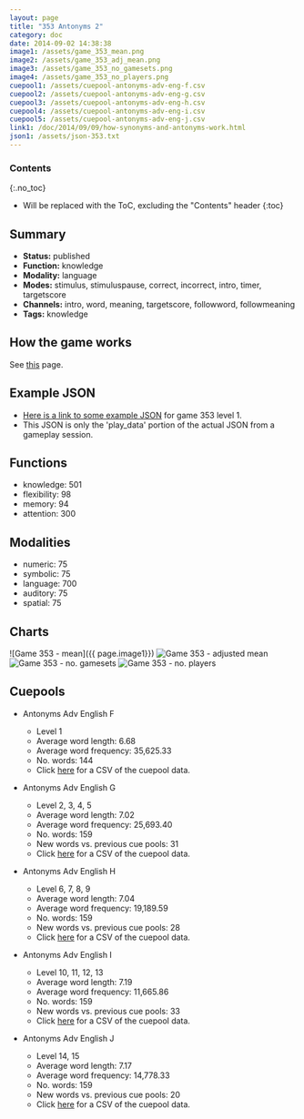 ```yaml
---
layout: page
title: "353 Antonyms 2"
category: doc
date: 2014-09-02 14:38:38
image1: /assets/game_353_mean.png
image2: /assets/game_353_adj_mean.png
image3: /assets/game_353_no_gamesets.png
image4: /assets/game_353_no_players.png
cuepool1: /assets/cuepool-antonyms-adv-eng-f.csv
cuepool2: /assets/cuepool-antonyms-adv-eng-g.csv
cuepool3: /assets/cuepool-antonyms-adv-eng-h.csv
cuepool4: /assets/cuepool-antonyms-adv-eng-i.csv
cuepool5: /assets/cuepool-antonyms-adv-eng-j.csv
link1: /doc/2014/09/09/how-synonyms-and-antonyms-work.html
json1: /assets/json-353.txt
---
```


### Contents
{:.no_toc}

* Will be replaced with the ToC, excluding the "Contents" header
{:toc}

## Summary
<p>
<ul>
<li><strong>Status:</strong> published</li>
<li><strong>Function:</strong> knowledge</li>
<li><strong>Modality:</strong> language</li>
<li><strong>Modes:</strong> stimulus, stimuluspause, correct, incorrect, intro, timer, targetscore</li>
<li><strong>Channels:</strong> intro, word, meaning, targetscore, followword, followmeaning</li>
<li><strong>Tags:</strong> knowledge</li>
</ul>
</p>

## How the game works
<p>
See <a href="{{ page.link1 }}">this</a> page.
</p>

## Example JSON
<p>
<ul>
<li><a href="{{ page.json1 }}">Here is a link to some example JSON</a> for game 353 level 1.</li>
<li>This JSON is only the 'play_data' portion of the actual JSON from a gameplay session.</li>
</ul>
</p>

## Functions
<p>
<ul>
<li>knowledge: 501</li>
<li>flexibility: 98</li>
<li>memory: 94</li>
<li>attention: 300</li>
</ul>
</p>

## Modalities
<p>
<ul>
<li>numeric: 75</li>
<li>symbolic: 75</li>
<li>language: 700</li>
<li>auditory: 75</li>
<li>spatial: 75</li>
</ul>
</p>

## Charts
![Game 353 - mean]({{ page.image1}})
![Game 353 - adjusted mean]({{page.image2}})
![Game 353 - no. gamesets]({{page.image3}})
![Game 353 - no. players]({{page.image4}})

## Cuepools
<p>
<ul>
<li>Antonyms Adv English F</li>
<ul>
<li>Level 1</li>
<li>Average word length: 6.68</li>
<li>Average word frequency: 35,625.33</li>
<li>No. words: 144</li>
<li>Click <a href="{{ page.cuepool1 }}">here</a> for a CSV of the cuepool data.</li>
</ul>
</ul>
</p>

<p>
<ul>
<li>Antonyms Adv English G</li>
<ul>
<li>Level 2, 3, 4, 5</li>
<li>Average word length: 7.02</li>
<li>Average word frequency: 25,693.40</li>
<li>No. words: 159</li>
<li>New words vs. previous cue pools: 31</li>
<li>Click <a href="{{ page.cuepool2 }}">here</a> for a CSV of the cuepool data.</li>
</ul>
</ul>
</p>

<p>
<ul>
<li>Antonyms Adv English H</li>
<ul>
<li>Level 6, 7, 8, 9</li>
<li>Average word length: 7.04</li>
<li>Average word frequency: 19,189.59</li>
<li>No. words: 159</li>
<li>New words vs. previous cue pools: 28</li>
<li>Click <a href="{{ page.cuepool3 }}">here</a> for a CSV of the cuepool data.</li>
</ul>
</ul>
</p>

<p>
<ul>
<li>Antonyms Adv English I</li>
<ul>
<li>Level 10, 11, 12, 13</li>
<li>Average word length: 7.19</li>
<li>Average word frequency: 11,665.86</li>
<li>No. words: 159</li>
<li>New words vs. previous cue pools: 33</li>
<li>Click <a href="{{ page.cuepool4 }}">here</a> for a CSV of the cuepool data.</li>
</ul>
</ul>
</p>

<p>
<ul>
<li>Antonyms Adv English J</li>
<ul>
<li>Level 14, 15</li>
<li>Average word length: 7.17</li>
<li>Average word frequency: 14,778.33</li>
<li>No. words: 159</li>
<li>New words vs. previous cue pools: 20</li>
<li>Click <a href="{{ page.cuepool5 }}">here</a> for a CSV of the cuepool data.</li>
</ul>
</ul>
</p>
